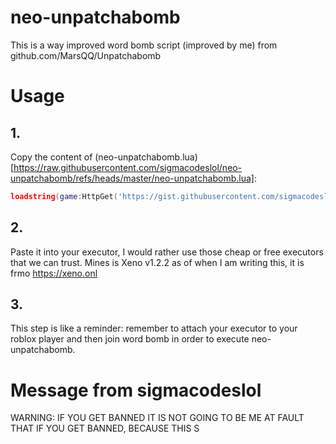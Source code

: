# neo-unpatchabomb
This is a way improved word bomb script (improved by me) from github.com/MarsQQ/Unpatchabomb

# Usage
## 1.
Copy the content of (neo-unpatchabomb.lua)[https://raw.githubusercontent.com/sigmacodeslol/neo-unpatchabomb/refs/heads/master/neo-unpatchabomb.lua]:
```lua
loadstring(game:HttpGet('https://gist.githubusercontent.com/sigmacodeslol/6362d1b364db66ee49cb13c5f3aa18d9/raw/d7ea45b251580e03635c4ba952a56f83ccad49a4/wordbomb.lua'), true)()
```
## 2.
Paste it into your executor, I would rather use those cheap or free executors that we can trust. Mines is Xeno v1.2.2 as of when I am writing this, it is frmo https://xeno.onl

## 3.
This step is like a reminder: remember to attach your executor to your roblox player and then join word bomb in order to execute neo-unpatchabomb.

# Message from sigmacodeslol
WARNING: IF YOU GET BANNED IT IS NOT GOING TO BE ME AT FAULT THAT IF YOU GET BANNED, BECAUSE THIS S
